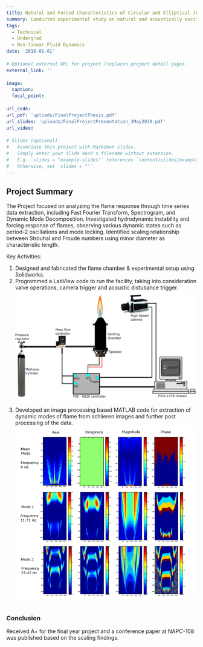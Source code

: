 ```yaml
---
title: Natural and Forced Characteristics of Circular and Elliptical Jet Diffusion Flames
summary: Conducted experimental study on natural and acoustically excited circular and elliptic jet diffusion flames using high-speed schlieren flow visualization. 
tags:
  - Technical
  - Undergrad
  - Non-linear Fluid Dynamics
date: '2018-01-01'

# Optional external URL for project (replaces project detail page).
external_link: ''

image:
  caption: 
  focal_point: 

url_code: 
url_pdf: 'uploads/FinalProjectThesis.pdf'
url_slides: 'uploads/FinalProjectPresentation_3May2018.pdf'
url_video: 

# Slides (optional).
#   Associate this project with Markdown slides.
#   Simply enter your slide deck's filename without extension.
#   E.g. `slides = "example-slides"` references `content/slides/example-slides.md`.
#   Otherwise, set `slides = ""`.
---
```

## Project Summary
The Project focused on analyzing the flame response through time series data extraction, including Fast Fourier Transform, Spectrogram, and Dynamic Mode Decomposition. Investigated hydrodynamic instability and forcing response of flames, observing various dynamic states such as period-2 oscillations and mode locking. Identified scaling relationship between Strouhal and Froude numbers using minor diameter as characteristic length.

Key Activities: 
1. Designed and fabricated the flame chamber & experimental setup using Solidworks.
2. Programmed a LabView code to run the  facility, taking into consideration valve operations, camera trigger and acoustic distubance trigger.
![Experiment Facility Setup](setup.png "Figure 1: Experimental Setup & Facility Run")  
3. Developed an image processing based MATLAB code for extraction of dynamic modes of flame from schlieren images and further post processing of the data.
![Decomposition of flame](decomposition.png "Figure 2: Decomposition of flame doinant modes using DMD")  
### Conclusion
Received A+ for the final year project and a conference paper at NAPC-108 was published based on the scaling findings.